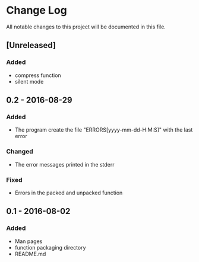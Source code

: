 # Change Log
All notable changes to this project will be documented in this file.

## [Unreleased]
### Added
- compress function
- silent mode

## 0.2 - 2016-08-29
### Added
- The program create the file "ERRORS[yyyy-mm-dd-H:M:S]" with the last error
### Changed
- The error messages printed in the stderr
### Fixed
- Errors in the packed and unpacked function

## 0.1 - 2016-08-02
### Added
- Man pages
- function packaging directory
- README.md
